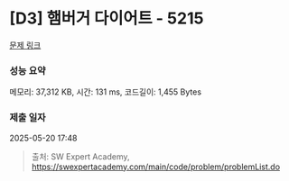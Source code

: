 # [D3] 햄버거 다이어트 - 5215 

[문제 링크](https://swexpertacademy.com/main/code/problem/problemDetail.do?contestProbId=AWT-lPB6dHUDFAVT) 

### 성능 요약

메모리: 37,312 KB, 시간: 131 ms, 코드길이: 1,455 Bytes

### 제출 일자

2025-05-20 17:48



> 출처: SW Expert Academy, https://swexpertacademy.com/main/code/problem/problemList.do